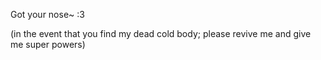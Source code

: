 Got your nose~ :3

(in the event that you find my dead cold body; please revive me and give me super powers)
